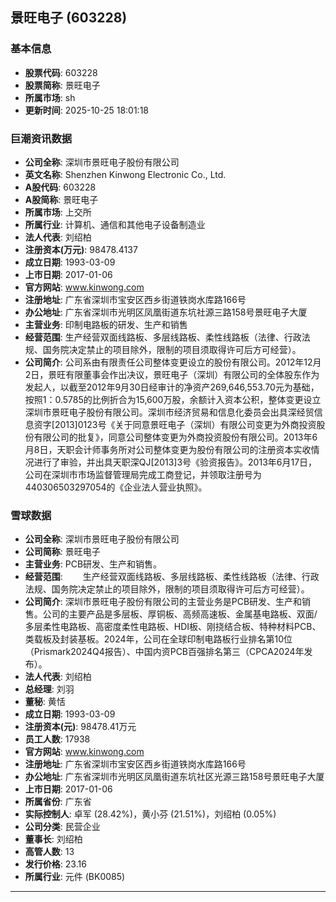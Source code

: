## 景旺电子 (603228)

### 基本信息

- **股票代码**: 603228
- **股票简称**: 景旺电子
- **所属市场**: sh
- **更新时间**: 2025-10-25 18:01:18

### 巨潮资讯数据

- **公司全称**: 深圳市景旺电子股份有限公司
- **英文名称**: Shenzhen Kinwong Electronic Co., Ltd.
- **A股代码**: 603228
- **A股简称**: 景旺电子
- **所属市场**: 上交所
- **所属行业**: 计算机、通信和其他电子设备制造业
- **法人代表**: 刘绍柏
- **注册资本(万元)**: 98478.4137
- **成立日期**: 1993-03-09
- **上市日期**: 2017-01-06
- **官方网站**: www.kinwong.com
- **注册地址**: 广东省深圳市宝安区西乡街道铁岗水库路166号
- **办公地址**: 广东省深圳市光明区凤凰街道东坑社源三路158号景旺电子大厦
- **主营业务**: 印制电路板的研发、生产和销售
- **经营范围**: 生产经营双面线路板、多层线路板、柔性线路板（法律、行政法规、国务院决定禁止的项目除外，限制的项目须取得许可后方可经营）。
- **公司简介**: 公司系由有限责任公司整体变更设立的股份有限公司。2012年12月2日，景旺有限董事会作出决议，景旺电子（深圳）有限公司的全体股东作为发起人，以截至2012年9月30日经审计的净资产269,646,553.70元为基础，按照1：0.5785的比例折合为15,600万股，余额计入资本公积，整体变更设立深圳市景旺电子股份有限公司。深圳市经济贸易和信息化委员会出具深经贸信息资字[2013]0123号《关于同意景旺电子（深圳）有限公司变更为外商投资股份有限公司的批复》，同意公司整体变更为外商投资股份有限公司。2013年6月8日，天职会计师事务所对公司整体变更为股份有限公司的注册资本实收情况进行了审验，并出具天职深QJ[2013]3号《验资报告》。2013年6月17日，公司在深圳市市场监督管理局完成工商登记，并领取注册号为440306503297054的《企业法人营业执照》。

### 雪球数据

- **公司全称**: 深圳市景旺电子股份有限公司
- **公司简称**: 景旺电子
- **主营业务**: PCB研发、生产和销售。
- **经营范围**: 　　生产经营双面线路板、多层线路板、柔性线路板（法律、行政法规、国务院决定禁止的项目除外，限制的项目须取得许可后方可经营）。
- **公司简介**: 深圳市景旺电子股份有限公司的主营业务是PCB研发、生产和销售。公司的主要产品是多层板、厚铜板、高频高速板、金属基电路板、双面/多层柔性电路板、高密度柔性电路板、HDI板、刚挠结合板、特种材料PCB、类载板及封装基板。2024年，公司在全球印制电路板行业排名第10位（Prismark2024Q4报告）、中国内资PCB百强排名第三（CPCA2024年发布）。
- **法人代表**: 刘绍柏
- **总经理**: 刘羽
- **董秘**: 黄恬
- **成立日期**: 1993-03-09
- **注册资本(元)**: 98478.41万元
- **员工人数**: 17938
- **官方网站**: www.kinwong.com
- **注册地址**: 广东省深圳市宝安区西乡街道铁岗水库路166号
- **办公地址**: 广东省深圳市光明区凤凰街道东坑社区光源三路158号景旺电子大厦
- **上市日期**: 2017-01-06
- **所属省份**: 广东省
- **实际控制人**: 卓军 (28.42%)，黄小芬 (21.51%)，刘绍柏 (0.05%)
- **公司分类**: 民营企业
- **董事长**: 刘绍柏
- **高管人数**: 13
- **发行价格**: 23.16
- **所属行业**: 元件 (BK0085)

---